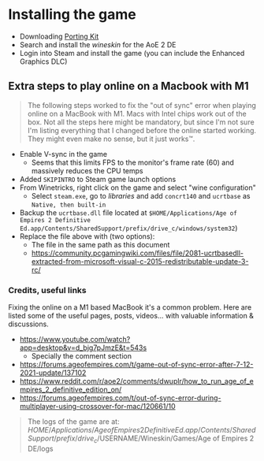 # Installing the game

* Downloading [Porting Kit](https://www.portingkit.com/)
* Search and install the _wineskin_ for the AoE 2 DE
* Login into Steam and install the game (you can include the Enhanced Graphics DLC)

## Extra steps to play online on a Macbook with M1

> The following steps worked to fix the "out of sync" error when playing online on a MacBook with M1.
> Macs with Intel chips work out of the box.
> Not all the steps here might be mandatory, but since I'm not sure I'm listing everything that I changed before the online started working. They might even make no sense, but it just works™.

* Enable V-sync in the game
  * Seems that this limits FPS to the monitor's frame rate (60) and massively reduces the CPU temps
* Added `SKIPINTRO` to Steam game launch options
* From Winetricks, right click on the game and select "wine configuration"
  * Select `steam.exe`, go to _libraries_ and add `concrt140` and `ucrtbase` as `Native, then built-in`
* Backup the `ucrtbase.dll` file located at `$HOME/Applications/Age of Empires 2 Definitive Ed.app/Contents/SharedSupport/prefix/drive_c/windows/system32`)
* Replace the file above with (two options):
  * The file in the same path as this document
  * https://community.pcgamingwiki.com/files/file/2081-ucrtbasedll-extracted-from-microsoft-visual-c-2015-redistributable-update-3-rc/

### Credits, useful links

Fixing the online on a M1 based MacBook it's a common problem. Here are listed
some of the useful pages, posts, videos... with valuable information &
discussions.

* https://www.youtube.com/watch?app=desktop&v=d_bjg7pJmzE&t=543s
  * Specially the comment section
* https://forums.ageofempires.com/t/game-out-of-sync-error-after-7-12-2021-update/137102
* https://www.reddit.com/r/aoe2/comments/dwuplr/how_to_run_age_of_empires_2_definitive_edition_on/
* https://forums.ageofempires.com/t/out-of-sync-error-during-multiplayer-using-crossover-for-mac/120661/10

> The logs of the game are at: $HOME/Applications/Age of Empires 2 Definitive Ed.app/Contents/SharedSupport/prefix/drive_c/$USERNAME/Wineskin/Games/Age of Empires 2 DE/logs
